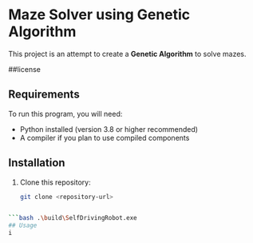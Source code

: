# Maze Solver using Genetic Algorithm

This project is an attempt to create a **Genetic Algorithm** to solve mazes.

##license

## Requirements

To run this program, you will need:

- Python installed (version 3.8 or higher recommended)
- A compiler if you plan to use compiled components

## Installation

1. Clone this repository:
   ```bash
   git clone <repository-url>

```bash cmake --build build

```bash .\build\SelfDrivingRobot.exe
## Usage
i

